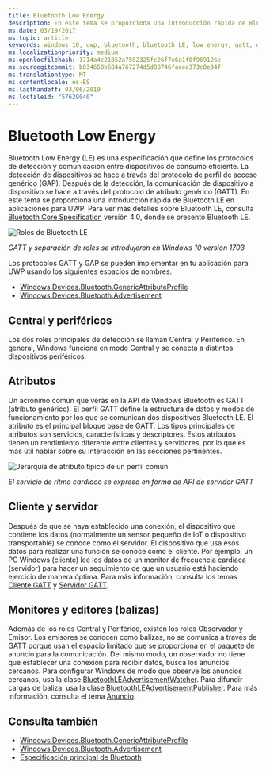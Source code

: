 ```yaml
---
title: Bluetooth Low Energy
description: En este tema se proporciona una introducción rápida de Bluetooth LE en aplicaciones para UWP.
ms.date: 03/19/2017
ms.topic: article
keywords: windows 10, uwp, bluetooth, bluetooth LE, low energy, gatt, gap, central, peripheral, periférico, client, cliente, server, servidor, watcher, monitor, publisher, editor
ms.localizationpriority: medium
ms.openlocfilehash: 1714a4c21852a7582325fc26f7e6a1f0f969126e
ms.sourcegitcommit: b034650b684a767274d5d88746faeea373c8e34f
ms.translationtype: MT
ms.contentlocale: es-ES
ms.lasthandoff: 03/06/2019
ms.locfileid: "57629040"
---
```

# <a name="bluetooth-low-energy"></a>Bluetooth Low Energy
Bluetooth Low Energy (LE) es una especificación que define los protocolos de detección y comunicación entre dispositivos de consumo eficiente. La detección de dispositivos se hace a través del protocolo de perfil de acceso genérico (GAP). Después de la detección, la comunicación de dispositivo a dispositivo se hace a través del protocolo de atributo genérico (GATT). En este tema se proporciona una introducción rápida de Bluetooth LE en aplicaciones para UWP. Para ver más detalles sobre Bluetooth LE, consulta [Bluetooth Core Specification](https://www.bluetooth.com/specifications/bluetooth-core-specification) versión 4.0, donde se presentó Bluetooth LE. 

![Roles de Bluetooth LE](images/gatt-roles.png)

*GATT y separación de roles se introdujeron en Windows 10 versión 1703*

Los protocolos GATT y GAP se pueden implementar en tu aplicación para UWP usando los siguientes espacios de nombres.
- [Windows.Devices.Bluetooth.GenericAttributeProfile](https://docs.microsoft.com/en-us/uwp/api/windows.devices.bluetooth.genericattributeprofile)
- [Windows.Devices.Bluetooth.Advertisement](https://docs.microsoft.com/en-us/uwp/api/windows.devices.bluetooth.genericattributeprofile)

## <a name="central-and-peripheral"></a>Central y periféricos
Los dos roles principales de detección se llaman Central y Periférico. En general, Windows funciona en modo Central y se conecta a distintos dispositivos periféricos. 

## <a name="attributes"></a>Atributos
Un acrónimo común que verás en la API de Windows Bluetooth es GATT (atributo genérico). El perfil GATT define la estructura de datos y modos de funcionamiento por los que se comunican dos dispositivos Bluetooth LE. El atributo es el principal bloque base de GATT. Los tipos principales de atributos son servicios, características y descriptores. Estos atributos tienen un rendimiento diferente entre clientes y servidores, por lo que es más útil hablar sobre su interacción en las secciones pertinentes. 

![Jerarquía de atributo típico de un perfil común](images/gatt-service.png)

*El servicio de ritmo cardíaco se expresa en forma de API de servidor GATT*

## <a name="client-and-server"></a>Cliente y servidor
Después de que se haya establecido una conexión, el dispositivo que contiene los datos (normalmente un sensor pequeño de IoT o dispositivo transportable) se conoce como el servidor. El dispositivo que usa esos datos para realizar una función se conoce como el cliente. Por ejemplo, un PC Windows (cliente) lee los datos de un monitor de frecuencia cardiaca (servidor) para hacer un seguimiento de que un usuario está haciendo ejercicio de manera óptima. Para más información, consulta los temas [Cliente GATT](gatt-client.md) y [Servidor GATT](gatt-server.md).

## <a name="watchers-and-publishers-beacons"></a>Monitores y editores (balizas)
Además de los roles Central y Periférico, existen los roles Observador y Emisor. Los emisores se conocen como balizas, no se comunica a través de GATT porque usan el espacio limitado que se proporciona en el paquete de anuncio para la comunicación. Del mismo modo, un observador no tiene que establecer una conexión para recibir datos, busca los anuncios cercanos. Para configurar Windows de modo que observe los anuncios cercanos, usa la clase [BluetoothLEAdvertisementWatcher](https://docs.microsoft.com/en-us/uwp/api/windows.devices.bluetooth.advertisement.bluetoothleadvertisementwatcher). Para difundir cargas de baliza, usa la clase [BluetoothLEAdvertisementPublisher](https://docs.microsoft.com/en-us/uwp/api/windows.devices.bluetooth.advertisement.bluetoothleadvertisementpublisher). Para más información, consulta el tema [Anuncio](ble-beacon.md).

## <a name="see-also"></a>Consulta también
- [Windows.Devices.Bluetooth.GenericAttributeProfile](https://docs.microsoft.com/en-us/uwp/api/windows.devices.bluetooth.genericattributeprofile)
- [Windows.Devices.Bluetooth.Advertisement](https://docs.microsoft.com/en-us/uwp/api/windows.devices.bluetooth.genericattributeprofile)
- [Especificación principal de Bluetooth](https://www.bluetooth.com/specifications/bluetooth-core-specification)